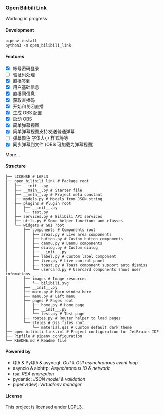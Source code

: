 ### Open Bilibili Link
Working in progress

#### Development
```shell script
pipenv install
python3 -m open_bilibili_link
```

#### Features
- [x] 帐号密码登录
- [ ] 验证码处理
- [x] 直播签到
- [x] 用户基础信息
- [x] 直播间信息
- [x] 获取直播码
- [x] 开始和关闭直播
- [x] 生成 OBS 配置
- [x] 启动 OBS
- [x] 简单弹幕视图
- [x] 简单弹幕视图支持发送普通弹幕
- [ ] 弹幕颜色 字体大小 样式等等
- [x] 同步弹幕到文件 (OBS 可加载为弹幕视图)

More...

#### Structure
```text
├── LICENSE # LGPL3
├── open_bilibili_link # Package root
│   ├── __init__.py
│   ├── __main__.py # Starter file
│   ├── __meta__.py # Project meta constant
│   ├── models.py # Models from JSON string
│   ├── plugins # Plugin root
│   │   ├── __init__.py
│   │   └── test.py
│   ├── services.py # Bilibili API services
│   ├── utils.py # Some helper functions and classes
│   └── widgets # GUI root
│       ├── components # Components root 
│       │   ├── areas.py # Live area components
│       │   ├── button.py # Custom button components
│       │   ├── danmu.py # Danmu components
│       │   ├── dialog.py # Custom dialog
│       │   ├── __init__.py
│       │   ├── label.py # Custom label component
│       │   ├── live.py # Live control panel
│       │   ├── toast.py # Toast component support auto dismiss
│       │   └── usercard.py # Usercard components shows user infomations
│       ├── images # Image resources
│       │   └── bilibili.svg
│       ├── __init__.py
│       ├── main.py # Main window here
│       ├── menu.py # Left menu
│       ├── pages # Pages root
│       │   ├── home.py # Home page
│       │   ├── __init__.py
│       │   └── test.py # Test page
│       ├── routes.py # Router helper to load pages
│       └── styles # Qss files root
│           └── material.qss # Custom default dark theme
├── open-bilibili-link.iml # Project configuration for JetBrains IDE
├── Pipfile # pipenv configuration
└── README.md # Readme file
```

#### Powered by
- Qt5 & PyQt5 & asyncqt: _GUI & GUI asynchronous event loop_
- asyncio & aiohttp: _Asynchronous IO & network_
- rsa: _RSA encryption_
- pydantic: _JSON model & validation_
- pipenv(dev): _Virtualenv manager_

#### License
This project is licensed under [LGPL3](https://github.com/BruceZhang1993/open-bilibili-link/blob/master/LICENSE).
